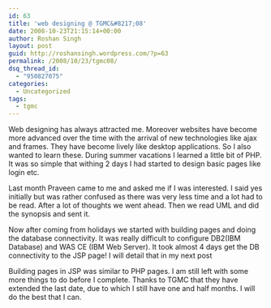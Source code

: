 ```yaml
---
id: 63
title: 'web designing @ TGMC&#8217;08'
date: 2008-10-23T21:15:14+00:00
author: Roshan Singh
layout: post
guid: http://roshansingh.wordpress.com/?p=63
permalink: /2008/10/23/tgmc08/
dsq_thread_id:
  - "950827075"
categories:
  - Uncategorized
tags:
  - tgmc
---
```

Web designing has always attracted me. Moreover websites have become more advanced over the time with the arrival of new technologies like ajax and frames. They have become lively like desktop applications. So I also wanted to learn these. During summer vacations I learned a little bit of PHP. It was so simple that withing 2 days I had started to design basic pages like login etc.

Last month Praveen came to me and asked me if I was interested. I said yes initially but was rather confused as there was very less time and a lot had to be read. After a lot of thoughts we went ahead. Then we read UML and did the synopsis and sent it.

Now after coming from holidays we started with building pages and doing the database connectivity. It was really difficult to configure DB2(IBM Database) and WAS CE (IBM Web Server). It took almost 4 days get the DB connectivity to the JSP page! I will detail that in my next post

Building pages in JSP was similar to PHP pages. I am still left with some more things to do before I complete. Thanks to TGMC that they have extended the last date, due to which I still have one and half months. I will do the best that I can.